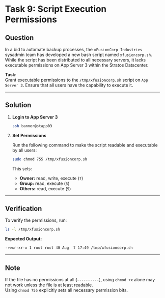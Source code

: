 # Task 9: Script Execution Permissions

## Question

In a bid to automate backup processes, the `xFusionCorp Industries` sysadmin team has developed a new bash script named `xfusioncorp.sh`. While the script has been distributed to all necessary servers, it lacks executable permissions on App Server 3 within the Stratos Datacenter.

**Task:**  
Grant executable permissions to the `/tmp/xfusioncorp.sh` script on `App Server 3`. Ensure that all users have the capability to execute it.

---

## Solution

1. **Login to App Server 3**

   ```bash
   ssh banner@stapp03
   ```

2. **Set Permissions**

   Run the following command to make the script readable and executable by all users:

   ```bash
   sudo chmod 755 /tmp/xfusioncorp.sh
   ```

   This sets:
   - **Owner:** read, write, execute (`7`)
   - **Group:** read, execute (`5`)
   - **Others:** read, execute (`5`)

---

## Verification

To verify the permissions, run:

```bash
ls -l /tmp/xfusioncorp.sh
```

**Expected Output:**

```bash
-rwxr-xr-x 1 root root 40 Aug  7 17:49 /tmp/xfusioncorp.sh
```

---

## Note

If the file has no permissions at all (`----------`), using `chmod +x` alone may not work unless the file is at least readable.  
Using `chmod 755` explicitly sets all necessary permission bits.